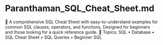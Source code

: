 # Paranthaman_SQL_Cheat_Sheet.md
📌 A comprehensive SQL Cheat Sheet with easy-to-understand examples for common SQL clauses, operators, and functions. Designed for beginners and those looking for a quick reference guide. 🚀  Topics: SQL • Database • SQL Cheat Sheet • SQL Queries • Beginner SQL
